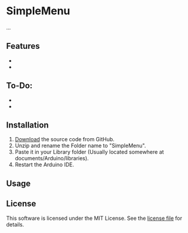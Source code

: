 # SimpleMenu
...

## Features
-
-

## To-Do:
-
-

## Installation

1) [Download](https://github.com/spacehuhn/SimpleMenu/archive/master.zip) the source code from GitHub.  
2) Unzip and rename the Folder name to "SimpleMenu".  
3) Paste it in your Library folder (Usually located somewhere at documents/Arduino/libraries).  
4) Restart the Arduino IDE.  

## Usage

## License

This software is licensed under the MIT License. See the [license file](LICENSE) for details.  
